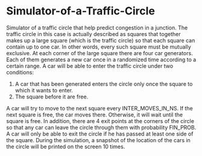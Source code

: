 # Simulator-of-a-Traffic-Circle
Simulator of a traffic circle that help predict congestion in a junction.
The traffic circle in this case is actually described as squares that together makes up a large square (which is the traffic circle) so that each square can contain up to one car. In other words, every such square must be mutually exclusive.
At each corner of the large square there are four car generators. Each of them generates a new car once in a randomized time according to a certain range. 
A car will be able to enter the traffic circle under two conditions:
1) A car that has been generated enters the circle only once the square to which it wants to enter.
2) The square before it are free.

A car will try to move to the next square every INTER_MOVES_IN_NS. If the next square is free, the car moves there. Otherwise, it will wait until the square is free.
In addition, there are 4 exit points at the corners of the circle so that any car can leave the circle through them with probability FIN_PROB. A car will only be able to exit the circle if he has passed at least one side of the square.
During the simulation, a snapshot of the location of the cars in the circle will be printed on the screen 10 times.

